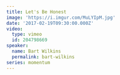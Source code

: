 ```yaml
---
title: Let's Be Honest
image: 'https://i.imgur.com/MuLYIpM.jpg'
date: '2017-02-19T09:30:00.000Z'
video:
  type: vimeo
  id: 204798669
speaker:
  name: Bart Wilkins
  permalink: bart-wilkins
series: momentum
---
```


